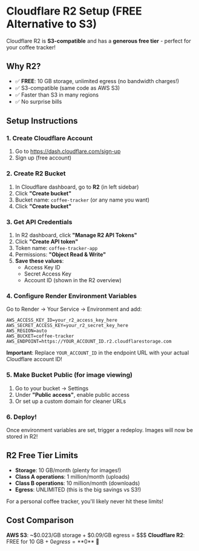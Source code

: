 # Cloudflare R2 Setup (FREE Alternative to S3)

Cloudflare R2 is **S3-compatible** and has a **generous free tier** - perfect for your coffee tracker!

## Why R2?
- ✅ **FREE**: 10 GB storage, unlimited egress (no bandwidth charges!)
- ✅ S3-compatible (same code as AWS S3)
- ✅ Faster than S3 in many regions
- ✅ No surprise bills

## Setup Instructions

### 1. Create Cloudflare Account
1. Go to https://dash.cloudflare.com/sign-up
2. Sign up (free account)

### 2. Create R2 Bucket
1. In Cloudflare dashboard, go to **R2** (in left sidebar)
2. Click **"Create bucket"**
3. Bucket name: `coffee-tracker` (or any name you want)
4. Click **"Create bucket"**

### 3. Get API Credentials
1. In R2 dashboard, click **"Manage R2 API Tokens"**
2. Click **"Create API token"**
3. Token name: `coffee-tracker-app`
4. Permissions: **"Object Read & Write"**
5. **Save these values**:
   - Access Key ID
   - Secret Access Key
   - Account ID (shown in the R2 overview)

### 4. Configure Render Environment Variables

Go to Render → Your Service → Environment and add:

```
AWS_ACCESS_KEY_ID=your_r2_access_key_here
AWS_SECRET_ACCESS_KEY=your_r2_secret_key_here
AWS_REGION=auto
AWS_BUCKET=coffee-tracker
AWS_ENDPOINT=https://YOUR_ACCOUNT_ID.r2.cloudflarestorage.com
```

**Important**: Replace `YOUR_ACCOUNT_ID` in the endpoint URL with your actual Cloudflare account ID!

### 5. Make Bucket Public (for image viewing)

1. Go to your bucket → Settings
2. Under **"Public access"**, enable public access
3. Or set up a custom domain for cleaner URLs

### 6. Deploy!

Once environment variables are set, trigger a redeploy. Images will now be stored in R2!

## R2 Free Tier Limits

- **Storage**: 10 GB/month (plenty for images!)
- **Class A operations**: 1 million/month (uploads)
- **Class B operations**: 10 million/month (downloads)
- **Egress**: UNLIMITED (this is the big savings vs S3!)

For a personal coffee tracker, you'll likely never hit these limits!

## Cost Comparison

**AWS S3**: ~$0.023/GB storage + $0.09/GB egress = $$$
**Cloudflare R2**: FREE for 10 GB + $0 egress = **$0** 🎉
